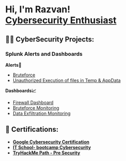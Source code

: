 <h1>Hi, I'm Razvan! <br/> <a href="https://www.linkedin.com/in/razvan-dabija/">Cybersecurity Enthusiast</a> </h1>

<h2>👨‍💻 CyberSecurity Projects:</h2>
<h3>Splunk Alerts and Dashboards</h3>

<b>Alerts🚨</b>
  - [Bruteforce](https://github.com/Razvan-330/BruteForce-Alert)
  - [Unauthorized Execution of files in Temp & AppData](https://github.com/Razvan-330/UnauthorizedEx-Temp-Appdata)
    
<b>Dashboards📈</b>
- [Firewall Dashboard](https://github.com/joshmadakor1/Algorithms-Practice)
- [Bruteforce Monitoring](https://github.com/joshmadakor1/Algorithms-Practice)
- [Data Exfiltration Monitoring](https://github.com/joshmadakor1/Algorithms-Practice)

<h2>📜 Certifications:</h2>

- [<b>Google Cybersecurity Certification</b>](https://www.credly.com/badges/9eb74002-09ba-4f8e-bce7-fc0e075ba436/public_url)
- [<b>IT School- bootcamp Cybersecurity</b>](https://www.linkedin.com/in/razvan-dabija/overlay/1743667848685/single-media-viewer/?profileId=ACoAAD635SIBB27ps_9MGSgT7ayrF4ea035LEps)
- [<b>TryHackMe Path - Pre Security</b>](https://tryhackme-certificates.s3-eu-west-1.amazonaws.com/THM-VC2HHQA8VU.pdf)
